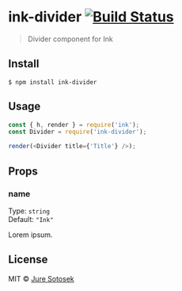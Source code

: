 # ink-divider [![Build Status](https://travis-ci.org/juresotosek/ink-divider.svg?branch=master)](https://travis-ci.org/juresotosek/ink-divider)

> Divider component for Ink

## Install

```
$ npm install ink-divider
```

## Usage

```js
const { h, render } = require('ink');
const Divider = require('ink-divider');

render(<Divider title={'Title'} />);
```

## Props

### name

Type: `string`<br>
Default: `"Ink"`

Lorem ipsum.

## License

MIT © [Jure Sotosek](https://github.com/JureSotosek)
